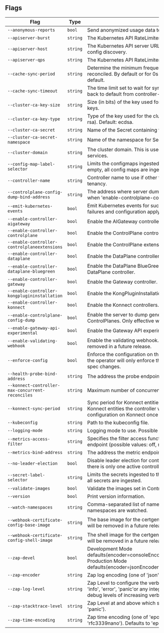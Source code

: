 <!-- This document is generated by KGO's 'generate.cli-arguments-docs' make target, DO NOT EDIT -->

## Flags

| Flag | Type | Description | Default |
| ---- | ---- | ----------- | ------- |
| `--anonymous-reports` | `bool` | Send anonymized usage data to help improve Kong. | `true` |
| `--apiserver-burst` | `string` | The Kubernetes API RateLimiter maximum burst queries per second. | `300` |
| `--apiserver-host` | `string` | The Kubernetes API server URL. If not set, the operator will use cluster config discovery. | `""` |
| `--apiserver-qps` | `string` | The Kubernetes API RateLimiter maximum queries per second. | `100` |
| `--cache-sync-period` | `string` | Determine the minimum frequency at which watched resources are reconciled. By default or for 0s value, it falls back to controller-runtime's default. | `0s` |
| `--cache-sync-timeout` | `string` | The time limit set to wait for syncing controllers' caches. Defaults to 0 to fall back to default from controller-runtime. | `0s` |
| `--cluster-ca-key-size` | `string` | Size (in bits) of the key used for the cluster CA certificate. Only used for RSA keys. | `4096` |
| `--cluster-ca-key-type` | `string` | Type of the key used for the cluster CA certificate (possible values: ecdsa, rsa). Default: ecdsa. | `ecdsa` |
| `--cluster-ca-secret` | `string` | Name of the Secret containing the cluster CA certificate. | `kong-operator-ca` |
| `--cluster-ca-secret-namespace` | `string` | Name of the namespace for Secret containing the cluster CA certificate. | `""` |
| `--cluster-domain` | `string` | The cluster domain. This is used e.g. in generating addresses for upstream services. | `cluster.local` |
| `--config-map-label-selector` | `string` | Limits the configmaps ingested to those having this label set to "true". If empty, all config maps are ingested. | `konghq.com/configmap` |
| `--controller-name` | `string` | Controller name to use if other than the default, only needed for multi-tenancy. | `""` |
| `--controlplane-config-dump-bind-address` | `string` | The address where server dumps ControlPlane configuration. Only enabled when 'enable-controlplane-config-dump' is true. | `:10256` |
| `--emit-kubernetes-events` | `bool` | Emit Kubernetes events for successful configuration applies, translation failures and configuration apply failures on managed objects. | `true` |
| `--enable-controller-aigateway` | `bool` | Enable the AIGateway controller. (Experimental). | `false` |
| `--enable-controller-controlplane` | `bool` | Enable the ControlPlane controller. | `true` |
| `--enable-controller-controlplaneextensions` | `bool` | Enable the ControlPlane extensions controller. | `true` |
| `--enable-controller-dataplane` | `bool` | Enable the DataPlane controller. | `true` |
| `--enable-controller-dataplane-bluegreen` | `bool` | Enable the DataPlane BlueGreen controller. Mutually exclusive with DataPlane controller. | `true` |
| `--enable-controller-gateway` | `bool` | Enable the Gateway controller. | `true` |
| `--enable-controller-kongplugininstallation` | `bool` | Enable the KongPluginInstallation controller. | `false` |
| `--enable-controller-konnect` | `bool` | Enable the Konnect controllers. | `false` |
| `--enable-controlplane-config-dump` | `bool` | Enable the server to dump generated Kong configuration from ControlPlanes. Only effective when ControlPlane controller is enabled. | `false` |
| `--enable-gateway-api-experimental` | `bool` | Enable the Gateway API experimental features. | `false` |
| `--enable-validating-webhook` | `bool` | Enable the validating webhook. DEPRECATED: This flag is no-op and will be removed in a future release. | `false` |
| `--enforce-config` | `bool` | Enforce the configuration on the generated cluster resources. If set to false, the operator will only enforce the configuration when the owner resource spec changes. | `true` |
| `--health-probe-bind-address` | `string` | The address the probe endpoint binds to. | `:8081` |
| `--konnect-controller-max-concurrent-reconciles` | `string` | Maximum number of concurrent reconciles for Konnect entities. | `8` |
| `--konnect-sync-period` | `string` | Sync period for Konnect entities. After a successful reconciliation of Konnect entities the controller will wait this duration before enforcing configuration on Konnect once again. | `1m0s` |
| `--kubeconfig` | `string` | Path to the kubeconfig file. | `""` |
| `--logging-mode` | `string` | Logging mode to use. Possible values: production, development. | `"production"` |
| `--metrics-access-filter` | `string` | Specifies the filter access function to be used for accessing the metrics endpoint (possible values: off, rbac). Default is off. | `off` |
| `--metrics-bind-address` | `string` | The address the metric endpoint binds to. | `:8080` |
| `--no-leader-election` | `bool` | Disable leader election for controller manager. Disabling this will not ensure there is only one active controller manager. | `false` |
| `--secret-label-selector` | `string` | Limits the secrets ingested to those having this label set to "true". If empty, all secrets are ingested. | `konghq.com/secret` |
| `--validate-images` | `bool` | Validate the images set in ControlPlane and DataPlane specifications. | `true` |
| `--version` | `bool` | Print version information. | `false` |
| `--watch-namespaces` | `string` | Comma-separated list of namespaces to watch. If empty (default), all namespaces are watched. | `""` |
| `--webhook-certificate-config-base-image` | `string` | The base image for the certgen Jobs. DEPRECATED: This flag is no-op and will be removed in a future release. | `registry.k8s.io/ingress-nginx/kube-webhook-certgen:v1.3.0` |
| `--webhook-certificate-config-shell-image` | `string` | The shell image for the certgen Jobs. DEPRECATED: This flag is no-op and will be removed in a future release. | `busybox` |
| `--zap-devel` | `bool` | Development Mode defaults(encoder=consoleEncoder,logLevel=Debug,stackTraceLevel=Warn). Production Mode defaults(encoder=jsonEncoder,logLevel=Info,stackTraceLevel=Error). | `false` |
| `--zap-encoder` | `string` | Zap log encoding (one of 'json' or 'console'). | `""` |
| `--zap-log-level` | `string` | Zap Level to configure the verbosity of logging. Can be one of 'debug', 'info', 'error', 'panic'or any integer value > 0 which corresponds to custom debug levels of increasing verbosity. | `""` |
| `--zap-stacktrace-level` | `string` | Zap Level at and above which stacktraces are captured (one of 'info', 'error', 'panic'). | `""` |
| `--zap-time-encoding` | `string` | Zap time encoding (one of 'epoch', 'millis', 'nano', 'iso8601', 'rfc3339' or 'rfc3339nano'). Defaults to 'epoch'. | `""` |
